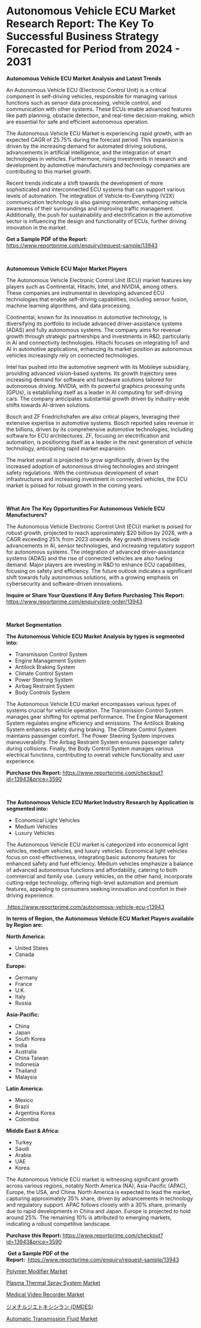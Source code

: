 <p><h1>Autonomous Vehicle ECU Market Research Report: The Key To Successful Business Strategy Forecasted for Period from 2024 - 2031</h1></p><p><strong>Autonomous Vehicle ECU Market Analysis and Latest Trends</strong></p>
<p><p>An Autonomous Vehicle ECU (Electronic Control Unit) is a critical component in self-driving vehicles, responsible for managing various functions such as sensor data processing, vehicle control, and communication with other systems. These ECUs enable advanced features like path planning, obstacle detection, and real-time decision-making, which are essential for safe and efficient autonomous operation.</p><p>The Autonomous Vehicle ECU Market is experiencing rapid growth, with an expected CAGR of 25.75% during the forecast period. This expansion is driven by the increasing demand for automated driving solutions, advancements in artificial intelligence, and the integration of smart technologies in vehicles. Furthermore, rising investments in research and development by automotive manufacturers and technology companies are contributing to this market growth.</p><p>Recent trends indicate a shift towards the development of more sophisticated and interconnected ECU systems that can support various levels of automation. The integration of Vehicle-to-Everything (V2X) communication technology is also gaining momentum, enhancing vehicle awareness of their surroundings and improving traffic management. Additionally, the push for sustainability and electrification in the automotive sector is influencing the design and functionality of ECUs, further driving innovation in the market.</p></p>
<p><strong>Get a Sample PDF of the Report:&nbsp;</strong> <a href="https://www.reportprime.com/enquiry/request-sample/13943">https://www.reportprime.com/enquiry/request-sample/13943</a></p>
<p>&nbsp;</p>
<p><strong>Autonomous Vehicle ECU Major Market Players</strong></p>
<p><p>The Autonomous Vehicle Electronic Control Unit (ECU) market features key players such as Continental, Hitachi, Intel, and NVIDIA, among others. These companies are instrumental in developing advanced ECU technologies that enable self-driving capabilities, including sensor fusion, machine learning algorithms, and data processing.</p><p>Continental, known for its innovation in automotive technology, is diversifying its portfolio to include advanced driver-assistance systems (ADAS) and fully autonomous systems. The company aims for revenue growth through strategic partnerships and investments in R&D, particularly in AI and connectivity technologies. Hitachi focuses on integrating IoT and AI in automotive applications, enhancing its market position as autonomous vehicles increasingly rely on connected technologies.</p><p>Intel has pushed into the automotive segment with its Mobileye subsidiary, providing advanced vision-based systems. Its growth trajectory sees increasing demand for software and hardware solutions tailored for autonomous driving. NVIDIA, with its powerful graphics processing units (GPUs), is establishing itself as a leader in AI computing for self-driving cars. The company anticipates substantial growth driven by industry-wide shifts towards AI-driven solutions.</p><p>Bosch and ZF Friedrichshafen are also critical players, leveraging their extensive expertise in automotive systems. Bosch reported sales revenue in the billions, driven by its comprehensive automotive technologies, including software for ECU architectures. ZF, focusing on electrification and automation, is positioning itself as a leader in the next generation of vehicle technology, anticipating rapid market expansion.</p><p>The market overall is projected to grow significantly, driven by the increased adoption of autonomous driving technologies and stringent safety regulations. With the continuous development of smart infrastructures and increasing investment in connected vehicles, the ECU market is poised for robust growth in the coming years.</p></p>
<p>&nbsp;</p>
<p><strong>What Are The Key Opportunities For Autonomous Vehicle ECU Manufacturers?</strong></p>
<p><p>The Autonomous Vehicle Electronic Control Unit (ECU) market is poised for robust growth, projected to reach approximately $20 billion by 2028, with a CAGR exceeding 25% from 2023 onwards. Key growth drivers include advancements in AI, sensor technologies, and increasing regulatory support for autonomous systems. The integration of advanced driver-assistance systems (ADAS) and the rise of connected vehicles are also fueling demand. Major players are investing in R&D to enhance ECU capabilities, focusing on safety and efficiency. The future outlook indicates a significant shift towards fully autonomous solutions, with a growing emphasis on cybersecurity and software-driven innovations.</p></p>
<p><strong>Inquire or Share Your Questions If Any Before Purchasing This Report:</strong> <a href="https://www.reportprime.com/enquiry/pre-order/13943">https://www.reportprime.com/enquiry/pre-order/13943</a></p>
<p>&nbsp;</p>
<p><strong>Market Segmentation</strong></p>
<p><strong>The Autonomous Vehicle ECU Market Analysis by types is segmented into:</strong></p>
<p><ul><li>Transmission Control System</li><li>Engine Management System</li><li>Antilock Braking System</li><li>Climate Control System</li><li>Power Steering System</li><li>Airbag Restraint System</li><li>Body Controls System</li></ul></p>
<p><p>The Autonomous Vehicle ECU market encompasses various types of systems crucial for vehicle operation. The Transmission Control System manages gear shifting for optimal performance. The Engine Management System regulates engine efficiency and emissions. The Antilock Braking System enhances safety during braking. The Climate Control System maintains passenger comfort. The Power Steering System improves maneuverability. The Airbag Restraint System ensures passenger safety during collisions. Finally, the Body Control System manages various electrical functions, contributing to overall vehicle functionality and user experience.</p></p>
<p><strong>Purchase this Report:&nbsp;</strong><a href="https://www.reportprime.com/checkout?id=13943&price=3590">https://www.reportprime.com/checkout?id=13943&price=3590</a></p>
<p>&nbsp;</p>
<p><strong>The Autonomous Vehicle ECU Market Industry Research by Application is segmented into:</strong></p>
<p><ul><li>Economical Light Vehicles</li><li>Medium Vehicles</li><li>Luxury Vehicles</li></ul></p>
<p><p>The Autonomous Vehicle ECU market is categorized into economical light vehicles, medium vehicles, and luxury vehicles. Economical light vehicles focus on cost-effectiveness, integrating basic autonomy features for enhanced safety and fuel efficiency. Medium vehicles emphasize a balance of advanced autonomous functions and affordability, catering to both commercial and family use. Luxury vehicles, on the other hand, incorporate cutting-edge technology, offering high-level automation and premium features, appealing to consumers seeking innovation and comfort in their driving experience.</p></p>
<p><a href="https://www.reportprime.com/autonomous-vehicle-ecu-r13943">&nbsp;https://www.reportprime.com/autonomous-vehicle-ecu-r13943</a></p>
<p><strong>In terms of Region, the Autonomous Vehicle ECU Market Players available by Region are:</strong></p>
<p>
    <p> <strong> North America: </strong>
        <ul>
            <li>United States</li>
            <li>Canada</li>
        </ul>
        </p> 
    <p> <strong> Europe: </strong>
        <ul>
            <li>Germany</li>
            <li>France</li>
            <li>U.K.</li>
            <li>Italy</li>
            <li>Russia</li>
        </ul>
        </p> 
    <p> <strong> Asia-Pacific: </strong>
        <ul>
            <li>China</li>
            <li>Japan</li>
            <li>South Korea</li>
            <li>India</li>
            <li>Australia</li>
            <li>China Taiwan</li>
            <li>Indonesia</li>
            <li>Thailand</li>
            <li>Malaysia</li>
        </ul>
        </p> 
    <p> <strong> Latin America: </strong>
        <ul>
            <li>Mexico</li>
            <li>Brazil</li>
            <li>Argentina Korea</li>
            <li>Colombia</li>
        </ul>
        </p> 
    <p> <strong> Middle East & Africa: </strong>
        <ul>
            <li>Turkey</li>
            <li>Saudi</li>
            <li>Arabia</li>
            <li>UAE</li>
            <li>Korea</li>
        </ul>
    </p>
    </p>
<p><p>The Autonomous Vehicle ECU market is witnessing significant growth across various regions, notably North America (NA), Asia-Pacific (APAC), Europe, the USA, and China. North America is expected to lead the market, capturing approximately 35% share, driven by advancements in technology and regulatory support. APAC follows closely with a 30% share, primarily due to rapid developments in China and Japan. Europe is projected to hold around 25%. The remaining 10% is attributed to emerging markets, indicating a robust competitive landscape.</p></p>
<p><strong>Purchase this Report: </strong><a href="https://www.reportprime.com/checkout?id=13943&price=3590">https://www.reportprime.com/checkout?id=13943&price=3590</a></p>
<p>&nbsp;<strong>Get a Sample PDF of the Report:&nbsp;&nbsp;</strong><a href="https://www.reportprime.com/enquiry/request-sample/13943">https://www.reportprime.com/enquiry/request-sample/13943</a></p>
<p><strong></strong></p>
<p><p><a href="https://issuu.com/reportprime-2/docs/polymer-modifier-market-size-2030.p_77a06e1cc02180">Polymer Modifier Market</a></p><p><a href="https://medium.com/@claire.robertson78798456/the-global-plasma-thermal-spray-system-market-identifies-drivers-restraints-opportunities-and-8267c6976734">Plasma Thermal Spray System Market</a></p><p><a href="https://www.linkedin.com/pulse/what-growth-drivers-medical-video-recorder-market-comprehensive-1ympc?trackingId=0GPnbNOmSt61vt3I3G721g%3D%3D">Medical Video Recorder Market</a></p><p><a href="https://medium.com/@mares423/%E3%82%B8%E3%83%A1%E3%83%81%E3%83%AB%E3%82%B8%E3%82%A8%E3%83%88%E3%82%AD%E3%82%B7%E3%82%B7%E3%83%A9%E3%83%B3-dmdes-%E5%B8%82%E5%A0%B4%E3%81%AB%E9%96%A2%E3%81%99%E3%82%8B%E3%82%B0%E3%83%AD%E3%83%BC%E3%83%90%E3%83%AB%E3%81%AA%E8%A6%96%E7%82%B9-%E3%83%88%E3%83%AC%E3%83%B3%E3%83%89%E3%81%A8%E4%BA%88%E6%B8%AC-2024%E5%B9%B4-2031%E5%B9%B4-c7788dd46b31?postPublishedType=initial">ジメチルジエトキシシラン (DMDES)</a></p><p><a href="https://issuu.com/reportprime-2/docs/automatic-transmission-fluid-market_51a30da848ea77">Automatic Transmission Fluid Market</a></p></p>